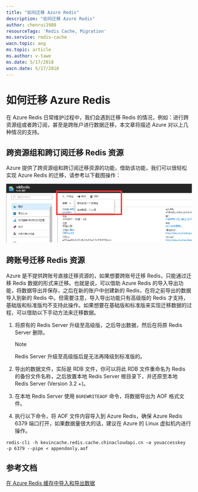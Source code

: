```yaml
---
title: "如何迁移 Azure Redis"
description: "如何迁移 Azure Redis"
author: chenrui1988
resourceTags: 'Redis Cache, Migration'
ms.service: redis-cache
wacn.topic: aog
ms.topic: article
ms.author: v-tawe
ms.date: 5/17/2018
wacn.date: 5/17/2018
---
```


# 如何迁移 Azure Redis

在 Azure Redis 日常维护过程中，我们会遇到迁移 Redis 的情况，例如：进行跨资源组或者跨订阅，甚至是跨账户进行数据迁移，本文章将描述 Azure 对以上几种情况的支持。

## 跨资源组和跨订阅迁移 Redis 资源

Azure 提供了跨资源组和跨订阅迁移资源的功能，借助该功能，我们可以很轻松实现 Azure Redis 的迁移，请参考以下截图操作：

![01](media/aog-redis-cache-howto-migration/01.png)

## 跨账号迁移 Redis 资源

Azure 是不提供跨账号直接迁移资源的，如果想要跨账号迁移 Redis，只能通过迁移 Redis 数据的形式来迁移。也就是说，可以借助 Azure Redis 的导入导出功能，将数据导出并保存，之后在新的账户中创建新的 Redis，在将之前导出的数据导入到新的 Redis 中。但需要注意，导入导出功能只有高级版的 Redis 才支持，基础版和标准版均不支持此操作。如果想要在基础版和标准版来实现迁移数据的过程，可以借助以下手动方法来迁移数据。

1. 将原有的 Redis Server 升级至高级版，之后导出数据，然后在将原 Redis Server 删除。

    > [!NOTE]
    > Redis Server 升级至高级版后是无法再降级到标准版的。

2. 导出的数据文件，实际是 RDB 文件，你可以将此 RDB 文件重命名为 Redis 的备份文件名称，之后放置本地 Redis Server 根目录下，并还原至本地 Redis Server (Version 3.2 +)。

3. 在本地 Redis Server 使用 `BGREWRITEAOF` 命令，将数据导出为 AOF 格式文件。

4. 执行以下命令，将 AOF 文件内容导入到 Azure Redis，确保 Azure Redis 6379 端口打开，如果数据量很大的话，建议在 Azure 的 Linux 虚拟机内进行操作。

```azurecli
redis-cli -h kevincache.redis.cache.chinacloudapi.cn –a youaccesskey  -p 6379 --pipe < appendonly.aof
```

## 参考文档

[在 Azure Redis 缓存中导入和导出数据](https://docs.azure.cn/zh-cn/redis-cache/cache-how-to-import-export-data)